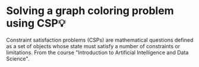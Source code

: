 # Solving a graph coloring problem using CSP💡
Constraint satisfaction problems (CSPs) are mathematical questions defined as a set of objects whose state must satisfy a number of constraints or limitations.
From the course "Introduction to Artificial Intelligence and Data Science".
